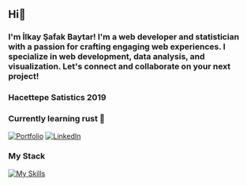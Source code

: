 ## Hi👋
### I'm İlkay Şafak Baytar! I'm a web developer and statistician with a passion for crafting engaging web experiences. I specialize in web development, data analysis, and visualization. Let's connect and collaborate on your next project!

### Hacettepe Satistics 2019

### Currently learning rust 🦀




<!--
**f1rzen/f1rzen** is a ✨ _special_ ✨ repository because its `README.md` (this file) appears on your GitHub profile.

Here are some ideas to get you started:

- 🔭 I’m currently working on ...
- 🌱 I’m currently learning ...
- 👯 I’m looking to collaborate on ...
- 🤔 I’m looking for help with ...
- 💬 Ask me about ...
- 📫 How to reach me: ...
- 😄 Pronouns: ...
- ⚡ Fun fact: ...
-->

[![Portfolio](https://img.shields.io/badge/Portfolio-ilkay--me.vercel.app-blue)](https://ilkay-me.vercel.app/)
[![LinkedIn](https://img.shields.io/badge/LinkedIn-ilkay--baytar-blue)](www.linkedin.com/in/ilkay-baytar)



### My Stack
[![My Skills](https://skillicons.dev/icons?i=js,html,css,ts,tailwind,svelte,cloudflare,py,r)](https://skillicons.dev)
